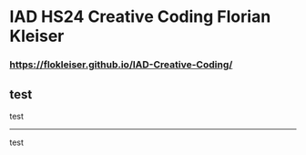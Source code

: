 # IAD HS24 Creative Coding Florian Kleiser
### https://flokleiser.github.io/IAD-Creative-Coding/

test
---
test
___
test
